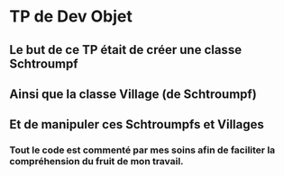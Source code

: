 # TP de Dev Objet

## Le but de ce TP était de créer une classe Schtroumpf
## Ainsi que la classe Village (de Schtroumpf)
## Et de manipuler ces Schtroumpfs et Villages

### Tout le code est commenté par mes soins afin de faciliter la compréhension du fruit de mon travail.